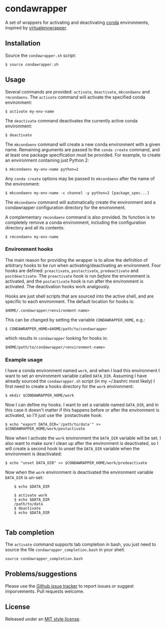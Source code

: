 # condawrapper

A set of wrappers for activating and deactivating
[conda](http://conda.pydata.org/docs/index.html) environments, inspired by
[virtualenvwrapper](http://virtualenvwrapper.readthedocs.org).


## Installation

Source the `condawrapper.sh` script:

    $ source condawrapper.sh


## Usage

Several commands are provided: `activate`, `deactivate`, `mkcondaenv` and
`rmcondaenv`. The `activate` command will activate the specified conda environment:

    $ activate my-env-name

The `deactivate` command deactivates the currently active conda environment:

    $ deactivate

The `mkcondaenv` command will create a new conda environment with a given name. Remaining
arguments are passed to the `conda create` command, and at least one package specification
must be provided. For example, to create an environment containing just Python 2:

    $ mkcondaenv my-env-name python=2

Any `conda create` options may be passed to `mkcondaenv` after the name of the environment:

    $ mkcondaenv my-env-name -c channel -y python=2 [package_spec...]

The `mkcondaenv` command will automatically create the environment and a condawrapper
configuration directory for the environment.

A complementary `rmcondaenv` command is also provided. Its function is to completely
remove a conda environment, including the configuration directory and all its contents:

    $ rmcondaenv my-env-name


### Environment hooks

The main reason for providing the wrapper is to allow the definition of
arbitrary hooks to be run when activating/deactivating an environment.
Four hooks are defined: `preactivate`, `postactivate`, `predeactivate` and
`postdeactivate`. The `preactivate` hook is run *before* the environment is
activated, and the `postactivate` hook is run after the environment is
activated. The deactivation hooks work analgously.

Hooks are just shell scripts that are sourced into the active shell, and are
specific to each environment. The default location for hooks is:

    $HOME/.condawrapper/<environment-name>

This can be changed by setting the variable `CONDAWRAPPER_HOME`, e.g.:

    $ CONDAWRAPPER_HOME=$HOME/path/to/condawrapper

which results in `condawrapper` looking for hooks in:

    $HOME/path/to/condawrapper/<environment-name>

### Example usage

I have a conda environment named `work`, and when I load this environment I
want to set an environment variable called `DATA_DIR`. Assuming I have already
sourced the `condawrapper.sh` script (in my ~/.bashrc most likely) I first need
to create a hooks directory for the `work` environment:

    $ mkdir $CONDAWRAPPER_HOME/work

Now I can define my hooks. I want to set a variable named `DATA_DIR`, and in
this case it doesn't matter if this happens before or after the environment is
activated, so I'll just use the `postactivate hook:

    $ echo "export DATA_DIR='/path/to/data'" >> $CONDAWRAPPER_HOME/work/postactivate

Now when I activate the `work` environment the `DATA_DIR` variable will be set.
I also want to make sure I clean up after the environment is deactivated, so I
will create a second hook to unset the `DATA_DIR` variable when the environment
is deactivated:

    $ echo "unset DATA_DIR" >> $CONDAWRAPPER_HOME/work/predeactivate

Now when the `work` environment is deactivated the environment variable
`DATA_DIR` is un-set:

```
    $ echo $DATA_DIR
    
    $ activate work
    $ echo $DATA_DIR
    /path/to/data
    $ deactivate
    $ echo $DATA_DIR
    
```

## Tab completion

The `activate` command supports tab completion in bash, you just need to
source the file `condawrapper_completion.bash` in your shell:

    source condawrapper_completion.bash


## Problems/suggestions

Please use the [Github issue tracker](https://github.com/ajdawson/condawrapper/issues)
to report issues or suggest imporvements. Pull requests welcome.


## License

Released under an [MIT style license](http://opensource.org/licenses/MIT).
